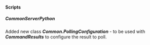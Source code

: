 
#### Scripts
##### CommonServerPython
Added new class ***Common.PollingConfiguration*** - to be used with ***CommandResults*** to configure the result to poll.
